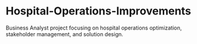 # Hospital-Operations-Improvements
Business Analyst project focusing on hospital operations optimization, stakeholder management, and solution design.
